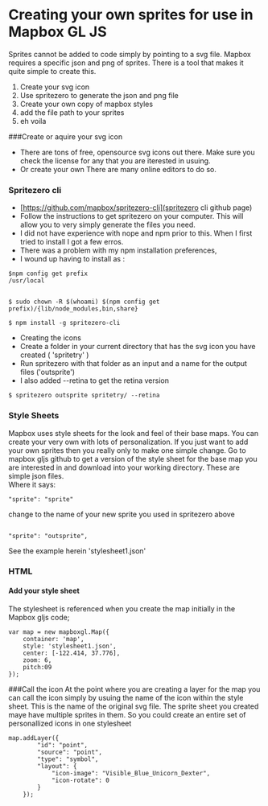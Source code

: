# Creating your own sprites for use in Mapbox GL JS

Sprites cannot be added to code simply by pointing to a svg file.  Mapbox requires a specific json and png of sprites.  There is a tool that makes it quite simple to create this.

1. Create your svg icon 
2. Use spritezero to generate the json and png file
3. Create your own copy of mapbox styles 
4. add the file path to your sprites
5. eh voila


###Create or aquire your svg icon
- There are tons of free, opensource svg icons out there.  Make sure you check the license for any that you are iterested in usuing.
- Or create your own  There are many online editors to do so.

### Spritezero cli
- [https://github.com/mapbox/spritezero-cli](spritezero cli github page)
- Follow the instructions to get spritezero on your computer.  This will allow you to very simply generate the files you need.
- I did not have experience with nope and npm prior to this.  When I first tried to install I got a few erros.
- There was a problem with my npm installation preferences,
 - I wound up having to install as :
```
$npm config get prefix
/usr/local


$ sudo chown -R $(whoami) $(npm config get prefix)/{lib/node_modules,bin,share}

$ npm install -g spritezero-cli

```
- Creating the icons
- Create a folder in your current directory that has the svg icon you have created ( 'spritetry' )
- Run spritezero with that folder as an input and a name for the output files ('outsprite')
- I also added --retina to get the retina version
```
$ spritezero outsprite spritetry/ --retina
```
### Style Sheets
Mapbox uses style sheets for the look and feel of their base maps.  You can create your very own with lots of personalization.  If you just want to add your own sprites then you really only to make one simple change.
Go to mapbox gljs github to get a version of the style sheet for the base map you are interested in and download into your working directory.  These are simple json files.  
Where it says:
```
"sprite": "sprite"
```
change to the name of your new sprite you used in spritezero above
```

"sprite": "outsprite",
```
See the example herein 'stylesheet1.json'

### HTML
#### Add your style sheet
The stylesheet is referenced when you create the map initially in the Mapbox gljs code;
```
var map = new mapboxgl.Map({
    container: 'map',
    style: 'stylesheet1.json',
    center: [-122.414, 37.776],
    zoom: 6,
    pitch:09
});
```

###Call the icon
At the point where you are creating a layer for the map you can call the icon simply by usuing the name of the icon within the style sheet.  This is the name of the original svg file.  The sprite sheet you created maye have multiple sprites in them.  So you could create an entire set of personallized icons in one stylesheet
```
map.addLayer({
        "id": "point",
        "source": "point",
        "type": "symbol",
        "layout": {
            "icon-image": "Visible_Blue_Unicorn_Dexter",
            "icon-rotate": 0
        }
    });
```





